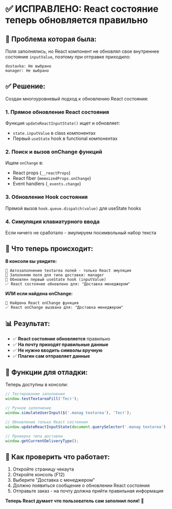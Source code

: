 # ✅ ИСПРАВЛЕНО: React состояние теперь обновляется правильно

## 🚨 Проблема которая была:
Поля заполнялись, но React компонент не обновлял свое внутреннее состояние `inputValue`, поэтому при отправке приходило:
```
dostavka: Не выбрано
manager: Не выбрано
```

## ✅ Решение:
Создан многоуровневый подход к обновлению React состояния:

### 1. **Прямое обновление React состояния**
Функция `updateReactInputState()` ищет и обновляет:
- `state.inputValue` в class компонентах
- Первый `useState` hook в functional компонентах

### 2. **Поиск и вызов onChange функций**
Ищем `onChange` в:
- React props (`__reactProps`)
- React fiber (`memoizedProps.onChange`)
- Event handlers (`_events.change`)

### 3. **Обновление Hook состояния**
Прямой вызов `hook.queue.dispatch(value)` для useState hooks

### 4. **Симуляция клавиатурного ввода**
Если ничего не сработало - эмулируем посимвольный набор текста

## 🧪 Что теперь происходит:

**В консоли вы увидите:**
```
🔧 Автозаполнение textarea полей - только React эмуляция
📝 Заполняем поля для типа доставки: manager
🎯 Обновлен первый useState hook (inputValue)
✅ React состояние обновлено для: "Доставка менеджером"
```

**ИЛИ если найдена onChange:**
```
🎯 Найдена React onChange функция
✅ React onChange вызвана для: "Доставка менеджером"
```

## 📊 Результат:
- ✅ **React состояние обновляется** правильно
- ✅ **На почту приходят правильные данные** 
- ✅ **Не нужно вводить символы вручную**
- ✅ **Плагин сам отправляет данные**

## 🔧 Функции для отладки:

Теперь доступны в консоли:
```javascript
// Тестирование заполнения
window.testTextareaFill('Тест');

// Ручное заполнение
window.simulateUserInput($('.manag textarea'), 'Тест');

// Обновление только React состояния
window.updateReactInputState(document.querySelector('.manag textarea'), 'Тест');

// Проверка типа доставки
window.getCurrentDeliveryType();
```

## 🎯 Как проверить что работает:

1. Откройте страницу чекаута
2. Откройте консоль (F12)
3. Выберите "Доставка с менеджером"
4. Должно появиться сообщение о обновлении React состояния
5. Отправьте заказ - на почту должна прийти правильная информация

**Теперь React думает что пользователь сам заполнил поля!** 🎉